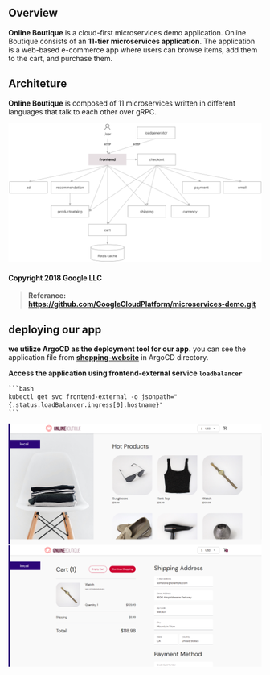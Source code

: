 ## Overview

**Online Boutique** is a cloud-first microservices demo application. Online Boutique consists of an **11-tier microservices application**. The application is a web-based e-commerce app where users can browse items, add them to the cart, and purchase them.

## Architeture

**Online Boutique** is composed of 11 microservices written in different languages that talk to each other over gRPC.

![Architecture ofmicroservices](../images/app-architecture.png)

#### Copyright 2018 Google LLC
> **Referance: https://github.com/GoogleCloudPlatform/microservices-demo.git**

## deploying our app

**we utilize ArgoCD as the deployment tool for our app.** you can see the application file from **[shopping-website](../ArgoCD/app-of-apps/shopping-website.yaml)** in ArgoCD directory.

**Access the application using frontend-external service `loadbalancer`**

    ```bash
    kubectl get svc frontend-external -o jsonpath="{.status.loadBalancer.ingress[0].hostname}"
    ```

![application-screnshot](../images/app-screenshot.png) 
![application-screnshot](../images/app-screenshot-2.png) 
